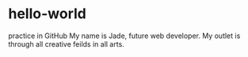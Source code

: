 # hello-world
practice in GitHub
My name is Jade, future web developer. My outlet is through all creative feilds in all arts.
